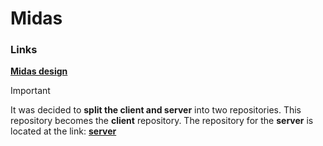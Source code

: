# Midas
### Links
[**Midas design**](https://www.figma.com/file/QqtW2yWhyvDJjJWEebENa6/%D0%95%D0%B1%D1%83%D1%87%D0%B8%D0%B9-Midas?type=design&node-id=0%3A1&mode=design&t=oO38OKr2pcaVb9cF-1)

> [!IMPORTANT]
> It was decided to **split the client and server** into two repositories. This repository becomes the **client** repository.
The repository for the **server** is located at the link: [**server**](https://github.com/1dlvb/midas-backend)
